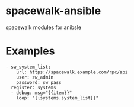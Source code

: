 # spacewalk-ansible
spacewalk modules for anibsle

# Examples

```
- sw_system_list:
    url: https://spacewalk.example.com/rpc/api
    user: sw_admin
    password: sw_pass
  register: systems
  - debug: msg="{{item}}"
    loop: "{{systems.system_list}}"
```
